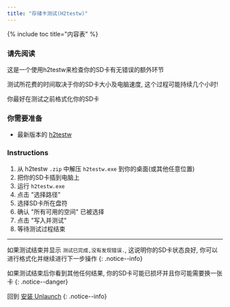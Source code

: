 ```yaml
---
title: "存储卡测试(H2testw)"
---
```


{% include toc title="内容表" %}

### 请先阅读

这是一个使用h2testw来检查你的SD卡有无错误的额外环节

测试所花费的时间取决于你的SD卡大小及电脑速度, 这个过程可能持续几个小时!

你最好在测试之前格式化你的SD卡

### 你需要准备

* 最新版本的 [h2testw](/assets/files/h2testw.zip)

### Instructions

1. 从 h2testw `.zip` 中解压 `h2testw.exe` 到你的桌面(或其他任意位置)
1. 把你的SD卡插到电脑上
1. 运行 `h2testw.exe`
1. 点击 "选择路径"
1. 选择SD卡所在盘符
1. 确认 "所有可用的空间" 已被选择
1. 点击 "写入并测试"
1. 等待测试过程结束

___

如果测试结束并显示 `测试已完成,没有发现错误.`, 这说明你的SD卡状态良好, 你可以进行格式化并继续进行下一步操作
{: .notice--info}

如果测试结束后你看到其他任何结果, 你的SD卡可能已损坏并且你可能需要换一张卡
{: .notice--danger}

回到 [安装 Unlaunch](installing-unlaunch)
{: .notice--info}
